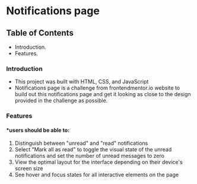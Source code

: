 # Notifications page

## Table of Contents

- Introduction.
- Features.

### Introduction

- This project was built with HTML, CSS, and JavaScript
- Notifications page is a challenge from frontendmentor.io website to build out this notifications page and get it looking as close to the design provided in the challenge as possible.

### Features

#### \*users should be able to:

1. Distinguish between "unread" and "read" notifications
2. Select "Mark all as read" to toggle the visual state of the unread notifications and set the number of unread messages to zero
3. View the optimal layout for the interface depending on their device's screen size
4. See hover and focus states for all interactive elements on the page
